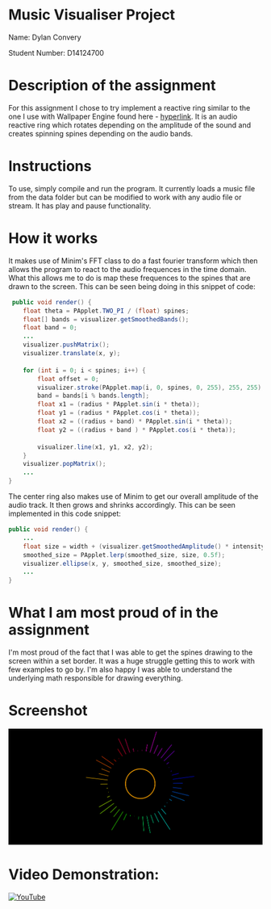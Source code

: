 # Music Visualiser Project

Name: Dylan Convery

Student Number: D14124700

# Description of the assignment
For this assignment I chose to try implement a reactive ring similar to the one I use with Wallpaper
Engine found here - [hyperlink](https://steamcommunity.com/sharedfiles/filedetails/?id=1081733658). It is an audio
reactive ring which rotates depending on the amplitude of the sound and creates spinning spines depending
on the audio bands.

# Instructions
To use, simply compile and run the program. It currently loads a music file from the data folder but can be
modified to work with any audio file or stream. It has play and pause functionality.

# How it works
It makes use of Minim's FFT class to do a fast fourier transform which then allows the program to react to the 
audio frequences in the time domain. What this allows me to do is map these frequences to the spines that 
are drawn to the screen. This can be seen being doing in this snippet of code: 

```Java
 public void render() {
    float theta = PApplet.TWO_PI / (float) spines; 
    float[] bands = visualizer.getSmoothedBands(); 
    float band = 0;
    ...
    visualizer.pushMatrix(); 
    visualizer.translate(x, y); 

    for (int i = 0; i < spines; i++) {
        float offset = 0; 
        visualizer.stroke(PApplet.map(i, 0, spines, 0, 255), 255, 255); 
        band = bands[i % bands.length];
        float x1 = (radius * PApplet.sin(i * theta));
        float y1 = (radius * PApplet.cos(i * theta));
        float x2 = ((radius + band) * PApplet.sin(i * theta));
        float y2 = ((radius + band ) * PApplet.cos(i * theta));

        visualizer.line(x1, y1, x2, y2);
    }
    visualizer.popMatrix();
    ...
}
```

The center ring also makes use of Minim to get our overall amplitude of the audio track. It then grows and
shrinks accordingly. This can be seen implemented in this code snippet:

```Java
public void render() {
    ...
    float size = width + (visualizer.getSmoothedAmplitude() * intensity);
    smoothed_size = PApplet.lerp(smoothed_size, size, 0.5f);
    visualizer.ellipse(x, y, smoothed_size, smoothed_size);
    ...
}
```


# What I am most proud of in the assignment
I'm most proud of the fact that I was able to get the spines drawing to the screen within a set border. It was
a huge struggle getting this to work with few examples to go by. I'm also happy I was able to understand the 
underlying math responsible for drawing everything.

# Screenshot
![screenshot](images/image.png)

# Video Demonstration:

[![YouTube](https://img.youtube.com/vi/i4wQ0VKXoTI/0.jpg)](https://youtu.be/i4wQ0VKXoTI)
